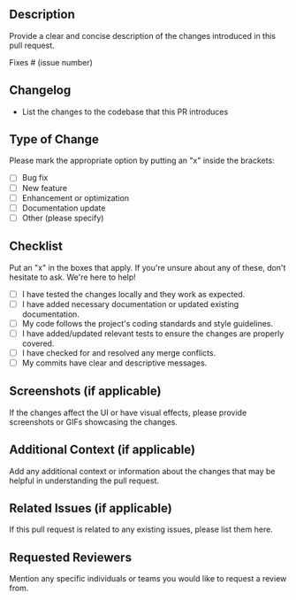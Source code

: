 ## Description
Provide a clear and concise description of the changes introduced in this pull request.

Fixes # (issue number)

## Changelog

- List the changes to the codebase that this PR introduces

## Type of Change
Please mark the appropriate option by putting an "x" inside the brackets:

- [ ] Bug fix
- [ ] New feature
- [ ] Enhancement or optimization
- [ ] Documentation update
- [ ] Other (please specify)

## Checklist
Put an "x" in the boxes that apply. If you're unsure about any of these, don't hesitate to ask. We're here to help!

- [ ] I have tested the changes locally and they work as expected.
- [ ] I have added necessary documentation or updated existing documentation.
- [ ] My code follows the project's coding standards and style guidelines.
- [ ] I have added/updated relevant tests to ensure the changes are properly covered.
- [ ] I have checked for and resolved any merge conflicts.
- [ ] My commits have clear and descriptive messages.

## Screenshots (if applicable)
If the changes affect the UI or have visual effects, please provide screenshots or GIFs showcasing the changes.

## Additional Context (if applicable)
Add any additional context or information about the changes that may be helpful in understanding the pull request.

## Related Issues (if applicable)
If this pull request is related to any existing issues, please list them here.

## Requested Reviewers
Mention any specific individuals or teams you would like to request a review from.